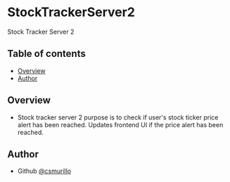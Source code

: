 # StockTrackerServer2

Stock Tracker Server 2

## Table of contents

- [Overview](#overview)
- [Author](#author)

## Overview
 - Stock tracker server 2 purpose is to check if user's stock ticker price alert has been reached. Updates frontend UI if the price alert has been reached.

## Author

- Github [@csmurillo](https://github.com/csmurillo)